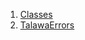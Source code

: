 1.  [Classes](constants_app_strings/#classes)
2.  [TalawaErrors](constants_app_strings/TalawaErrors-class.html)
